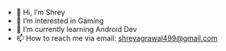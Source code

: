 - 👋 Hi, I’m Shrey
- 👀 I’m interested in Gaming 
- 🌱 I’m currently learning Android Dev
- 📫 How to reach me via email: shreyagrawal499@gmail.com 

<!---
shreyagr309/shreyagr309 is a ✨ special ✨ repository because its `README.md` (this file) appears on your GitHub profile.
You can click the Preview link to take a look at your changes.
--->
